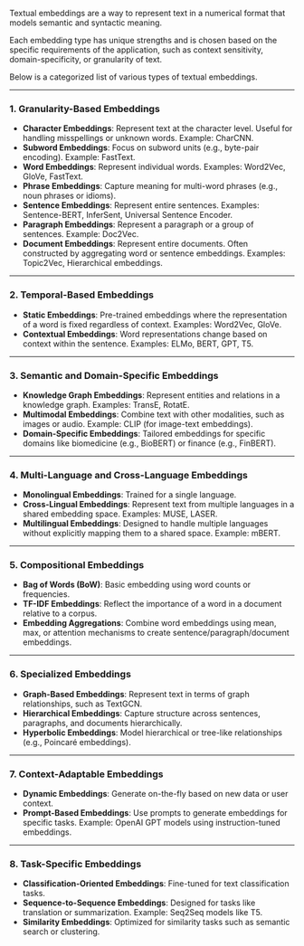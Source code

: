 Textual embeddings are a way to represent text in a numerical format that models semantic and syntactic meaning. 

Each embedding type has unique strengths and is chosen based on the specific requirements of the application, such as context sensitivity, domain-specificity, or granularity of text.

Below is a categorized list of various types of textual embeddings.

---

### **1. Granularity-Based Embeddings**

- **Character Embeddings**: Represent text at the character level. Useful for handling misspellings or unknown words. Example: CharCNN.
- **Subword Embeddings**: Focus on subword units (e.g., byte-pair encoding). Example: FastText.
- **Word Embeddings**: Represent individual words. Examples: Word2Vec, GloVe, FastText.
- **Phrase Embeddings**: Capture meaning for multi-word phrases (e.g., noun phrases or idioms).
- **Sentence Embeddings**: Represent entire sentences. Examples: Sentence-BERT, InferSent, Universal Sentence Encoder.
- **Paragraph Embeddings**: Represent a paragraph or a group of sentences. Example: Doc2Vec.
- **Document Embeddings**: Represent entire documents. Often constructed by aggregating word or sentence embeddings. Examples: Topic2Vec, Hierarchical embeddings.

---

### **2. Temporal-Based Embeddings**

- **Static Embeddings**: Pre-trained embeddings where the representation of a word is fixed regardless of context. Examples: Word2Vec, GloVe.
- **Contextual Embeddings**: Word representations change based on context within the sentence. Examples: ELMo, BERT, GPT, T5.

---

### **3. Semantic and Domain-Specific Embeddings**

- **Knowledge Graph Embeddings**: Represent entities and relations in a knowledge graph. Examples: TransE, RotatE.
- **Multimodal Embeddings**: Combine text with other modalities, such as images or audio. Example: CLIP (for image-text embeddings).
- **Domain-Specific Embeddings**: Tailored embeddings for specific domains like biomedicine (e.g., BioBERT) or finance (e.g., FinBERT).

---

### **4. Multi-Language and Cross-Language Embeddings**

- **Monolingual Embeddings**: Trained for a single language.
- **Cross-Lingual Embeddings**: Represent text from multiple languages in a shared embedding space. Examples: MUSE, LASER.
- **Multilingual Embeddings**: Designed to handle multiple languages without explicitly mapping them to a shared space. Example: mBERT.

---

### **5. Compositional Embeddings**

- **Bag of Words (BoW)**: Basic embedding using word counts or frequencies.
- **TF-IDF Embeddings**: Reflect the importance of a word in a document relative to a corpus.
- **Embedding Aggregations**: Combine word embeddings using mean, max, or attention mechanisms to create sentence/paragraph/document embeddings.

---

### **6. Specialized Embeddings**

- **Graph-Based Embeddings**: Represent text in terms of graph relationships, such as TextGCN.
- **Hierarchical Embeddings**: Capture structure across sentences, paragraphs, and documents hierarchically.
- **Hyperbolic Embeddings**: Model hierarchical or tree-like relationships (e.g., Poincaré embeddings).

---

### **7. Context-Adaptable Embeddings**

- **Dynamic Embeddings**: Generate on-the-fly based on new data or user context.
- **Prompt-Based Embeddings**: Use prompts to generate embeddings for specific tasks. Example: OpenAI GPT models using instruction-tuned embeddings.

---

### **8. Task-Specific Embeddings**

- **Classification-Oriented Embeddings**: Fine-tuned for text classification tasks.
- **Sequence-to-Sequence Embeddings**: Designed for tasks like translation or summarization. Example: Seq2Seq models like T5.
- **Similarity Embeddings**: Optimized for similarity tasks such as semantic search or clustering.
